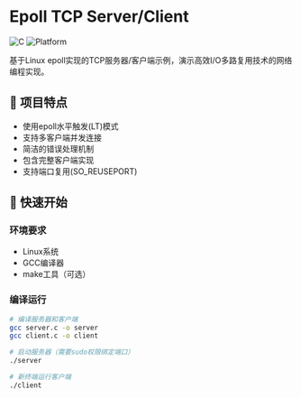 # Epoll TCP Server/Client

![C](https://img.shields.io/badge/C-17%2B-blue)
![Platform](https://img.shields.io/badge/Platform-Linux-lightgrey)

基于Linux epoll实现的TCP服务器/客户端示例，演示高效I/O多路复用技术的网络编程实现。

## 📌 项目特点

- 使用epoll水平触发(LT)模式
- 支持多客户端并发连接
- 简洁的错误处理机制
- 包含完整客户端实现
- 支持端口复用(SO_REUSEPORT)

## 🚀 快速开始

### 环境要求
- Linux系统
- GCC编译器
- make工具（可选）

### 编译运行
```bash
# 编译服务器和客户端
gcc server.c -o server
gcc client.c -o client

# 启动服务器（需要sudo权限绑定端口）
./server

# 新终端运行客户端
./client
